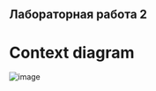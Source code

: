 ## Лабораторная работа 2

# Context diagram
![image](https://github.com/Olezha228/PAPS.LABA_1/assets/87082100/5cfb7fec-f173-4849-b517-5de8053f90e5)
